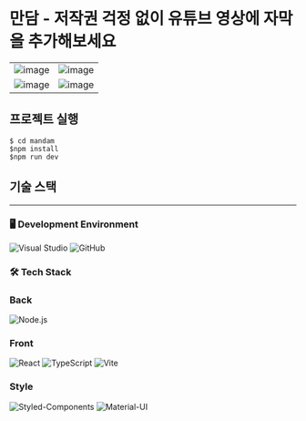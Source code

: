 # 만담 - 저작권 걱정 없이 유튜브 영상에 자막을 추가해보세요 

<table>
  <tr>
    <td><img src="https://github.com/user-attachments/assets/4973b3be-140a-4f89-b306-4c869f45117a" alt="image" /></td>
    <td><img src="https://github.com/user-attachments/assets/5622bead-18b4-4eab-b6ee-57fb78f96c78" alt="image" /></td>
  </tr>
  <tr>
    <td><img src="https://github.com/user-attachments/assets/79a4cf15-49ef-46a3-a3e8-c991f9363c24" alt="image" /></td>
    <td><img src="https://github.com/user-attachments/assets/a57caad6-c811-4023-84c8-c7e0f5a0837d" alt="image" /></td>
  </tr>
</table>

## 프로젝트 실행

```
$ cd mandam
$npm install
$npm run dev
```

## 기술 스택

---

### 🖥 Development Environment

![Visual Studio](https://img.shields.io/badge/Visual%20Studio-5C2D91?style=for-the-badge&logo=visual-studio&logoColor=white)
![GitHub](https://img.shields.io/badge/GitHub-181717?style=for-the-badge&logo=github&logoColor=white)

### 🛠 Tech Stack
### Back
![Node.js](https://img.shields.io/badge/Node.js-339933?style=for-the-badge&logo=node.js&logoColor=white)


### Front
![React](https://img.shields.io/badge/React-20232A?style=for-the-badge&logo=react&logoColor=61DAFB) ![TypeScript](https://img.shields.io/badge/TypeScript-3178C6?style=for-the-badge&logo=typescript&logoColor=white) ![Vite](https://img.shields.io/badge/Vite-646CFF?style=for-the-badge&logo=vite&logoColor=white)

### **Style**

![Styled-Components](https://img.shields.io/badge/Styled--Components-DB7093?style=for-the-badge&logo=styled-components&logoColor=white) ![Material-UI](https://img.shields.io/badge/Material--UI-0081CB?style=for-the-badge&logo=mui&logoColor=white)
